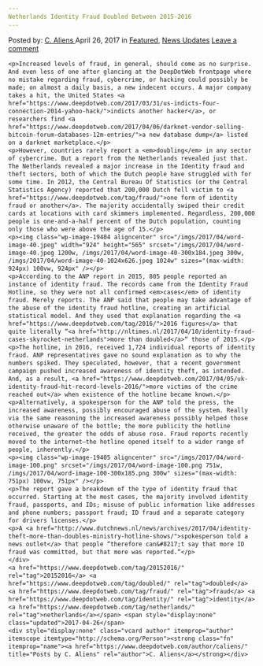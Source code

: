 ```yaml
---
Netherlands Identity Fraud Doubled Between 2015-2016
---
```

<article class="post-listing post-19398 post type-post status-publish format-standard has-post-thumbnail hentry  tag-5331 tag-doubled tag-fraud tag-identity tag-netherlands">
    <div class="post-inner">
        <span>Posted by: <a href="https://www.deepdotweb.com/author/caliens/" title="">C. Aliens </a></span>
    <span>April 26, 2017</span>
    <span>in <a href="https://www.deepdotweb.com/category/deepdot-news/" rel="category tag">Featured</a>, <a href="https://www.deepdotweb.com/category/news-updates/" rel="category tag">News Updates</a></span>
    <span><a href="https://www.deepdotweb.com/2017/04/26/netherlands-identity-fraud-doubled-2015-2016/#respond">Leave a comment</a></span>
    </p>
    <div class="clear"></div>
    
    <p>Increased levels of fraud, in general, should come as no surprise. And even less of one after glancing at the DeepDotWeb frontpage where no mistake regarding fraud, cybercrime, or hacking could possibly be made; on almost a daily basis, a new indecent occurs. A major company takes a hit, the United States <a href="https://www.deepdotweb.com/2017/03/31/us-indicts-four-connection-2014-yahoo-hack/">indicts another hacker</a>, or researchers find <a href="https://www.deepdotweb.com/2017/04/06/darknet-vendor-selling-bitcoin-forum-databases-12m-entries/">a new database dump</a> listed on a darknet marketplace.</p>
    <p>However, countries rarely report a <em>doubling</em> in any sector of cybercrime. But a report from the Netherlands revealed just that. The Netherlands revealed a major increase in the Identity fraud and theft sectors, both of which the Dutch people have struggled with for some time. In 2012, the Central Bureau Of Statistics (or the Central Statistics Agency) reported that 200,000 Dutch fell victim to <a href="https://www.deepdotweb.com/tag/fraud/">one form of identity fraud or another</a>. The majority accidentally swiped their credit cards at locations with card skimmers implemented. Regardless, 200,000 people is one-and-a-half percent of the Dutch population, counting only those who were above the age of 15.</p>
    <p><img class="wp-image-19404 aligncenter" src="/imgs/2017/04/word-image-40.jpeg" width="924" height="565" srcset="/imgs/2017/04/word-image-40.jpeg 1200w, /imgs/2017/04/word-image-40-300x184.jpeg 300w, /imgs/2017/04/word-image-40-1024x626.jpeg 1024w" sizes="(max-width: 924px) 100vw, 924px" /></p>
    <p>According to the ANP report in 2015, 805 people reported an instance of identity fraud. The records came from the Identity Fraud Hotline, so they were not all confirmed <em>cases</em> of identity fraud. Merely reports. The ANP said that people may take advantage of the abuse of the identity fraud hotline, creating an artificial statistical model. And they used that explanation regarding the <a href="https://www.deepdotweb.com/tag/2016/">2016 figures</a> that quite literally “<a href="http://nltimes.nl/2017/04/10/identity-fraud-cases-skyrocket-netherlands">more than doubled</a>“ those of 2015.</p>
    <p>The hotline, in 2016, received 1,724 individual reports of identity fraud. ANP representatives gave no sound explanation as to why the numbers spiked. They speculated, however, that a recent government campaign pushed increased awareness of identity theft, as intended. And, as a result, <a href="https://www.deepdotweb.com/2017/04/05/uk-identity-fraud-hit-record-levels-2016/">more victims of the crime reached out</a> when existence of the hotline became known.</p>
    <p>Alternatively, a spokesperson for the ANP told the press, the increased awareness, possibly encouraged abuse of the system. Really via the same reasoning the increased awareness possibly helped those otherwise unaware of the bottle; the more publicity the hotline received, the greater the odds of abuse rose. Fraud reports recently moved to the internet—the hotline opened itself to a wider range of people, inherently.</p>
    <p><img class="wp-image-19405 aligncenter" src="/imgs/2017/04/word-image-100.png" srcset="/imgs/2017/04/word-image-100.png 751w, /imgs/2017/04/word-image-100-300x185.png 300w" sizes="(max-width: 751px) 100vw, 751px" /></p>
    <p>The report gave a breakdown of the type of identity fraud that occurred. Starting at the most cases, the majority involved identity fraud, passports, and IDs; misuse of public information like addresses and phone numbers; passport fraud; ID fraud and a separate category for drivers licenses.</p>
    <p>A <a href="http://www.dutchnews.nl/news/archives/2017/04/identity-theft-more-than-doubles-ministry-hotline-shows/">spokesperson told a news outlet</a> that people “therefore can&#8217;t say that more ID fraud was committed, but that more was reported.“</p>
    </div>
    <a href="https://www.deepdotweb.com/tag/20152016/" rel="tag">20152016</a> <a href="https://www.deepdotweb.com/tag/doubled/" rel="tag">doubled</a> <a href="https://www.deepdotweb.com/tag/fraud/" rel="tag">fraud</a> <a href="https://www.deepdotweb.com/tag/identity/" rel="tag">identity</a> <a href="https://www.deepdotweb.com/tag/netherlands/" rel="tag">netherlands</a></span> <span style="display:none" class="updated">2017-04-26</span>
    <div style="display:none" class="vcard author" itemprop="author" itemscope itemtype="http://schema.org/Person"><strong class="fn" itemprop="name"><a href="https://www.deepdotweb.com/author/caliens/" title="Posts by C. Aliens" rel="author">C. Aliens</a></strong></div>
    
